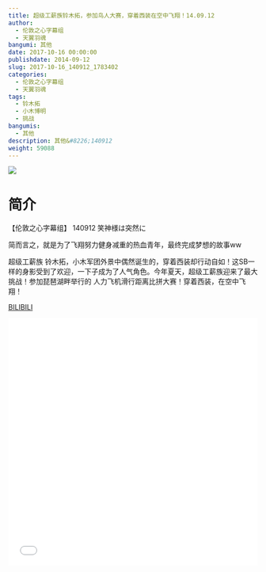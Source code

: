 ```yaml
---
title: 超级工薪族铃木拓，参加鸟人大赛，穿着西装在空中飞翔！14.09.12
author: 
  - 伦敦之心字幕组
  - 天翼羽魂
bangumi: 其他
date: 2017-10-16 00:00:00
publishdate: 2014-09-12
slug: 2017-10-16_140912_1783402
categories: 
  - 伦敦之心字幕组
  - 天翼羽魂
tags: 
  - 铃木拓
  - 小木博明
  - 挑战
bangumis: 
  - 其他
description: 其他&#8226;140912
weight: 59088
---
```


![](https://i.imgur.com/IUxLQgZ.jpg)

# 简介  
【伦敦之心字幕组】 140912 笑神様は突然に


简而言之，就是为了飞翔努力健身减重的热血青年，最终完成梦想的故事ww


超级工薪族 铃木拓，小木军团外景中偶然诞生的，穿着西装却行动自如！这SB一样的身影受到了欢迎，一下子成为了人气角色。今年夏天，超级工薪族迎来了最大挑战！参加琵琶湖畔举行的 人力飞机滑行距离比拼大赛！穿着西装，在空中飞翔！

  [BILIBILI](https://www.bilibili.com/video/av1783402/)


<div class="vcontainer">  <iframe class='video' src="//www.bilibili.com/blackboard/player.html?aid=1783402" width="100%" height="500" frameborder="0" allowfullscreen="allowfullscreen"></iframe></div>
